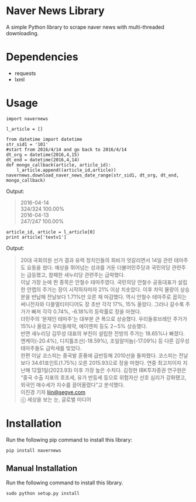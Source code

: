 # Naver News Library

A simple Python library to scrape naver news with multi-threaded downloading.

# Dependencies
* requests
* lxml

# Usage

~~~{.python}
import navernews

l_article = []

from datetime import datetime
str_sid1 = '101'
#start from 2016/4/14 and go back to 2016/4/14
dt_org = datetime(2016,4,15)
dt_end = datetime(2016,4,14)
def mongo_callback(article, article_id):
    l_article.append((article_id,article))
navernews.download_naver_news_date_range(str_sid1, dt_org, dt_end, mongo_callback)
~~~

Output:
> 2016-04-14<br/>
324/324 100.00%<br/>
2016-04-13<br/>
247/247 100.00%

~~~{.python}
article_id, article = l_article[0]
print article['textv1']
~~~

Output:
> 20대 국회의원 선거 결과 유력 정치인들의 희비가 엇갈리면서 14일 관련 테마주도 요동을 쳤다. 예상을 뛰어넘는 성과를 거둔 더불어민주당과 국민의당 관련주는 급등했고, 참패한 새누리당 관련주는 급락했다.<br/>
이날 가장 눈에 띈 종목은 안철수 테마주였다. 국민의당 안철수 공동대표가 설립한 안랩의 주가는 장이 시작하자마자 21% 이상 치솟았다. 이후 차익 물량이 상승분을 반납해 전날보다 1.71%만 오른 채 마감했다. 역시 안철수 테마주로 꼽히는 써니전자와 다믈멀티미디어도 장 초반 각각 17%, 15% 올랐다. 그러나 갈수록 주가가 빠져 각각 0.74%, -6.18%의 등락률로 장을 마쳤다.<br/>
더민주의 ‘문재인 테마주’는 대부분 큰 폭으로 상승했다. 우리들휴브레인 주가가 15%나 올랐고 우리들제약, 에이엔피 등도 2∼5% 상승했다.<br/>
반면 새누리당 김무성 대표의 부친이 설립한 전방의 주가는 18.65%나 빠졌다. 엔케이(-20.4%), 디지틀조선(-18.59%), 조일알미늄(-17.09%) 등 다른 김무성 테마주들도 급락세를 빚었다.<br/>
한편 이날 코스피는 중국발 훈풍에 급반등해 2010선을 돌파했다. 코스피는 전날보다 34.61포인트(1.75%) 오른 2015.93으로 장을 마쳤다. 연중 최고치이자 지난해 12월1일(2023.93) 이후 가장 높은 수치다. 김정현 IBK투자증권 연구원은 “중국 수출 지표의 호조세, 유가 반등세 등으로 위험자산 선호 심리가 강화됐고, 외국인 매수세가 지수를 끌어올렸다”고 분석했다.<br/>
이진경 기자 ljin@segye.com<br/>
ⓒ 세상을 보는 눈, 글로벌 미디어

# Installation

Run the following pip command to install this library:
~~~
pip install navernews
~~~

## Manual Installation

Run the following command to install this library.

~~~
sudo python setup.py install
~~~
